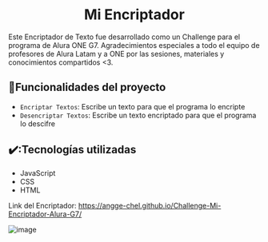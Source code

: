 <h1 align="center"> Mi Encriptador </h1>
Este Encriptador de Texto fue desarrollado como un Challenge para el programa de Alura ONE G7. Agradecimientos especiales a todo el equipo de profesores de Alura Latam y a ONE por las sesiones, materiales y conocimientos compartidos <3. 

## :hammer:Funcionalidades del proyecto

- `Encriptar Textos`: Escribe un texto para que el programa lo encripte
- `Desencriptar Textos`: Escribe un texto encriptado para que el programa lo descifre

## ✔️:Tecnologías utilizadas 

- JavaScript
- CSS
- HTML

Link del Encriptador: https://angge-chel.github.io/Challenge-Mi-Encriptador-Alura-G7/ 

![image](https://github.com/user-attachments/assets/a6b8a80c-ee0d-46a1-9dd0-2b4c01085f86)


